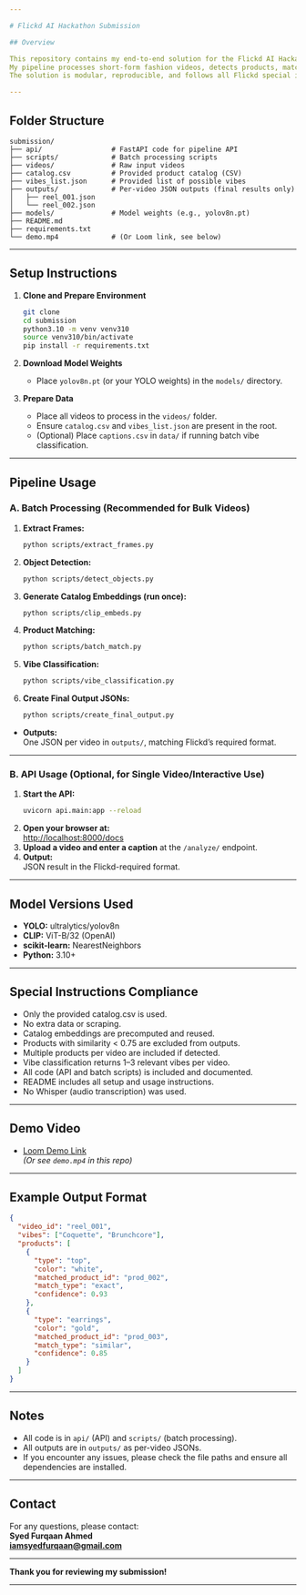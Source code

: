 ```yaml
---

# Flickd AI Hackathon Submission

## Overview

This repository contains my end-to-end solution for the Flickd AI Hackathon.  
My pipeline processes short-form fashion videos, detects products, matches them to the provided catalog, and classifies the vibe for each video.  
The solution is modular, reproducible, and follows all Flickd special instructions.

---
```


## Folder Structure

```
submission/
├── api/                 # FastAPI code for pipeline API
├── scripts/             # Batch processing scripts
├── videos/              # Raw input videos
├── catalog.csv          # Provided product catalog (CSV)
├── vibes_list.json      # Provided list of possible vibes
├── outputs/             # Per-video JSON outputs (final results only)
│   ├── reel_001.json
│   └── reel_002.json
├── models/              # Model weights (e.g., yolov8n.pt)
├── README.md
├── requirements.txt
└── demo.mp4             # (Or Loom link, see below)
```

---

## Setup Instructions

1. **Clone and Prepare Environment**
    ```bash
    git clone 
    cd submission
    python3.10 -m venv venv310
    source venv310/bin/activate
    pip install -r requirements.txt
    ```

2. **Download Model Weights**
    - Place `yolov8n.pt` (or your YOLO weights) in the `models/` directory.

3. **Prepare Data**
    - Place all videos to process in the `videos/` folder.
    - Ensure `catalog.csv` and `vibes_list.json` are present in the root.
    - (Optional) Place `captions.csv` in `data/` if running batch vibe classification.

---

## Pipeline Usage

### A. Batch Processing (Recommended for Bulk Videos)

1. **Extract Frames:**
    ```bash
    python scripts/extract_frames.py
    ```
2. **Object Detection:**
    ```bash
    python scripts/detect_objects.py
    ```
3. **Generate Catalog Embeddings (run once):**
    ```bash
    python scripts/clip_embeds.py
    ```
4. **Product Matching:**
    ```bash
    python scripts/batch_match.py
    ```
5. **Vibe Classification:**
    ```bash
    python scripts/vibe_classification.py
    ```
6. **Create Final Output JSONs:**
    ```bash
    python scripts/create_final_output.py
    ```

- **Outputs:**  
  One JSON per video in `outputs/`, matching Flickd’s required format.

---

### B. API Usage (Optional, for Single Video/Interactive Use)

1. **Start the API:**
    ```bash
    uvicorn api.main:app --reload
    ```
2. **Open your browser at:**  
    [http://localhost:8000/docs](http://localhost:8000/docs)
3. **Upload a video and enter a caption** at the `/analyze/` endpoint.
4. **Output:**  
    JSON result in the Flickd-required format.

---

## Model Versions Used

- **YOLO:** ultralytics/yolov8n
- **CLIP:** ViT-B/32 (OpenAI)
- **scikit-learn:** NearestNeighbors
- **Python:** 3.10+

---

## Special Instructions Compliance

- Only the provided catalog.csv is used.
- No extra data or scraping.
- Catalog embeddings are precomputed and reused.
- Products with similarity < 0.75 are excluded from outputs.
- Multiple products per video are included if detected.
- Vibe classification returns 1–3 relevant vibes per video.
- All code (API and batch scripts) is included and documented.
- README includes all setup and usage instructions.
- No Whisper (audio transcription) was used.

---

## Demo Video

- [Loom Demo Link](https://your-loom-link.com)  
  *(Or see `demo.mp4` in this repo)*

---

## Example Output Format

```json
{
  "video_id": "reel_001",
  "vibes": ["Coquette", "Brunchcore"],
  "products": [
    {
      "type": "top",
      "color": "white",
      "matched_product_id": "prod_002",
      "match_type": "exact",
      "confidence": 0.93
    },
    {
      "type": "earrings",
      "color": "gold",
      "matched_product_id": "prod_003",
      "match_type": "similar",
      "confidence": 0.85
    }
  ]
}
```

---

## Notes

- All code is in `api/` (API) and `scripts/` (batch processing).
- All outputs are in `outputs/` as per-video JSONs.
- If you encounter any issues, please check the file paths and ensure all dependencies are installed.

---

## Contact

For any questions, please contact:  
**Syed Furqaan Ahmed**  
**iamsyedfurqaan@gmail.com**

---

**Thank you for reviewing my submission!**

---
